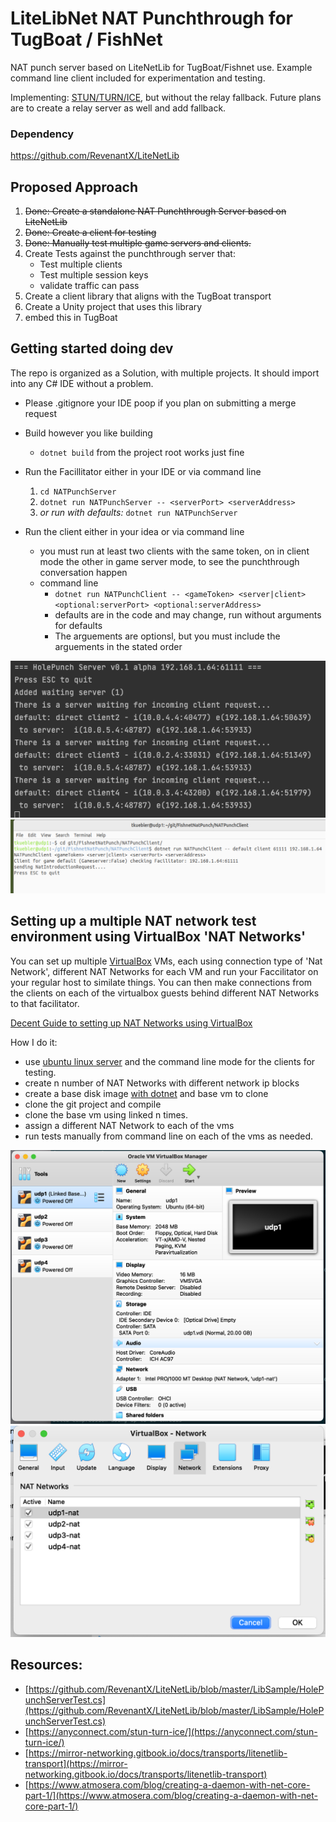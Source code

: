# LiteLibNet NAT Punchthrough for TugBoat / FishNet

NAT punch server based on LiteNetLib for TugBoat/Fishnet use.  Example command line client included for experimentation and testing.

Implementing: [STUN/TURN/ICE](https://anyconnect.com/stun-turn-ice/), but without the relay fallback.  Future plans are to create a relay server as well and add fallback.

### Dependency
https://github.com/RevenantX/LiteNetLib
## Proposed Approach

1. <del>Done: Create a standalone NAT Punchthrough Server based on LiteNetLib</del>
1. <del>Done: Create a client for testing</del>
1. <del>Done: Manually test multiple game servers and clients.</del>
1. Create Tests against the punchthrough server that:
	- Test multiple clients
	- Test multiple session keys
	- validate traffic can pass
1. Create a client library that aligns with the TugBoat transport
1. Create a Unity project that uses this library
1. embed this in TugBoat


## Getting started doing dev

The repo is organized as a Solution, with multiple projects.  It should import into any C# IDE without a problem.  

- Please .gitignore your IDE poop if you plan on submitting a merge request
- Build however you like building 
	- ```dotnet build``` from the project root works just fine
- Run the Facillitator either in your IDE or via command line
	1. ```cd NATPunchServer```
	1. ```dotnet run NATPunchServer -- <serverPort> <serverAddress>```
	1. *or run with defaults:* ```dotnet run NATPunchServer```

- Run the client either in your idea or via command line
	- you must run at least two clients with the same token, on in client mode the other in game server mode, to see the punchthrough conversation happen
	- command line 
		- ```dotnet run NATPunchClient -- <gameToken> <server|client> <optional:serverPort> <optional:serverAddress>```
		- defaults are in the code and may change, run without arguments for defaults
		- The arguements are optionsl, but you must include the arguements in the stated order

![Example output from server](images/Facillitator-example.png)
![Example outut from client](images/Client-example.png)

## Setting up a multiple NAT network test environment using VirtualBox 'NAT Networks'

You can set up multiple [VirtualBox](https://www.oracle.com/virtualization/virtualbox/) VMs, each using connection type of 'Nat Network', different NAT Networks for each VM and run your Faccilitator on your regular host to similate things.  You can then make connections from the clients on each of the virtualbox guests behind different NAT Networks to that facilitator.

[Decent Guide to setting up NAT Networks using VirtualBox](https://www.techbeatly.com/how-to-create-and-use-natnetwork-in-virtualbox/)

How I do it:

- use [ubuntu linux server](https://ubuntu.com/download/server) and the command line mode for the clients for testing.
- create n number of NAT Networks with different network ip blocks
- create a base disk image [with dotnet](https://docs.microsoft.com/en-us/dotnet/core/install/linux-ubuntu#2204) and base vm to clone
- clone the git project and compile
- clone the base vm using linked n times.
- assign a different NAT Network to each of the vms
- run tests manually from command line on each of the vms as needed.

![VirtualBox clones](images/VirtualBox-clones.png)
![VirtualBox networks](images/VirtualBox-networks.png)


	
## Resources:
- [https://github.com/RevenantX/LiteNetLib/blob/master/LibSample/HolePunchServerTest.cs](https://github.com/RevenantX/LiteNetLib/blob/master/LibSample/HolePunchServerTest.cs)
- [https://anyconnect.com/stun-turn-ice/](https://anyconnect.com/stun-turn-ice/)
- [https://mirror-networking.gitbook.io/docs/transports/litenetlib-transport](https://mirror-networking.gitbook.io/docs/transports/litenetlib-transport)
- [https://www.atmosera.com/blog/creating-a-daemon-with-net-core-part-1/](https://www.atmosera.com/blog/creating-a-daemon-with-net-core-part-1/)
